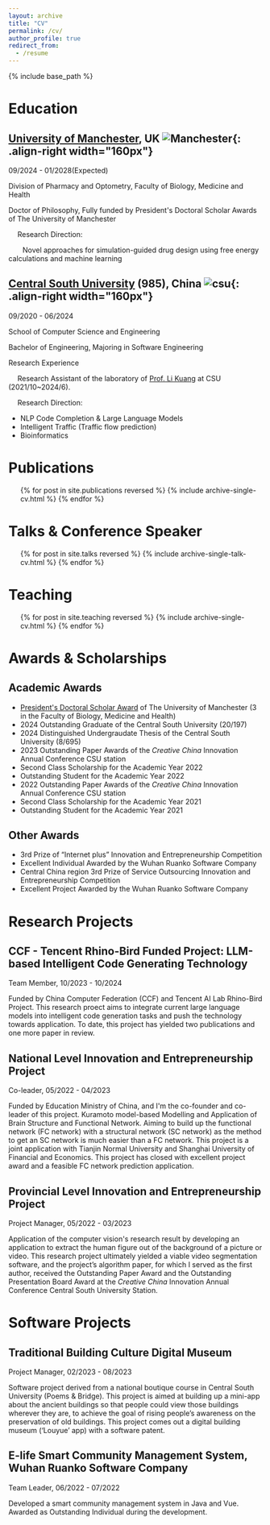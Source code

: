 ```yaml
---
layout: archive
title: "CV"
permalink: /cv/
author_profile: true
redirect_from:
  - /resume
---
```


{% include base_path %}

Education
======
## [University of Manchester](https://www.manchester.ac.uk), UK ![Manchester](https://leannetn.github.io/academicpage/images/manchester.png){: .align-right width="160px"}

09/2024 - 01/2028(Expected)

Division of Pharmacy and Optometry, Faculty of Biology, Medicine and Health

Doctor of Philosophy, Fully funded by President's Doctoral Scholar Awards of The University of Manchester

&emsp; Research Direction:

&emsp;&emsp;Novel approaches for simulation-guided drug design using free energy calculations and machine learning

## [Central South University](https://www.csu.edu.cn) (985), China ![csu](https://leannetn.github.io/academicpage/images/csu.png){: .align-right width="160px"}

09/2020 - 06/2024

School of Computer Science and Engineering

Bachelor of Engineering, Majoring in Software Engineering

Research Experience

&emsp; Research Assistant of the laboratory of [Prof. Li Kuang](https://faculty.csu.edu.cn/kuangli/en/index/3343/list/index.htm) at CSU (2021/10~2024/6).

&emsp; Research Direction:

- NLP Code Completion & Large Language Models
- Intelligent Traffic (Traffic flow prediction)
- Bioinformatics


Publications
======
  <ul>{% for post in site.publications reversed %}
    {% include archive-single-cv.html %}
  {% endfor %}</ul>
  
Talks & Conference Speaker
======
  <ul>{% for post in site.talks reversed %}
    {% include archive-single-talk-cv.html  %}
  {% endfor %}</ul>
  
Teaching
======
  <ul>{% for post in site.teaching reversed %}
    {% include archive-single-cv.html %}
  {% endfor %}</ul>
  
Awards & Scholarships
===
## Academic Awards
- [President's Doctoral Scholar Award](https://www.presidentsaward.manchester.ac.uk/) of The University of Manchester (3 in the Faculty of Biology, Medicine and Health)
- 2024 Outstanding Graduate of the Central South University (20/197)
- 2024 Distinguished Undergraudate Thesis of the Central South University (8/695)
- 2023 Outstanding Paper Awards of the <i>Creative China</i> Innovation Annual Conference CSU station
- Second Class Scholarship for the Academic Year 2022
- Outstanding Student for the Academic Year 2022
- 2022 Outstanding Paper Awards of the <i>Creative China</i> Innovation Annual Conference CSU station
- Second Class Scholarship for the Academic Year 2021
- Outstanding Student for the Academic Year 2021

## Other Awards
- 3rd Prize of “Internet plus” Innovation and Entrepreneurship Competition
- Excellent Individual Awarded by the Wuhan Ruanko Software Company
- Central China region 3rd Prize of Service Outsourcing Innovation and Entrepreneurship Competition
- Excellent Project Awarded by the Wuhan Ruanko Software Company


Research Projects
===
## CCF - Tencent Rhino-Bird Funded Project: LLM-based Intelligent Code Generating Technology
Team Member, 10/2023 - 10/2024

Funded by China Computer Federation (CCF) and Tencent AI Lab Rhino-Bird Project. This research proect aims to integrate current large language models into intelligent code generation tasks and push the technology towards application. To date, this project has yielded two publications and one more paper in review.

## National Level Innovation and Entrepreneurship Project
Co-leader, 05/2022 - 04/2023

Funded by Education Ministry of China, and I'm  the co-founder and co-leader of this project. Kuramoto model-based Modelling and Application of Brain Structure and Functional Network. Aiming to build up the functional network (FC network) with a structural network (SC network) as the method to get an SC network is much easier than a FC network. This project is a joint application with Tianjin Normal University and Shanghai University of Financial and Economics. This project has closed with excellent project award and a feasible FC network prediction application.

## Provincial Level Innovation and Entrepreneurship Project
Project Manager, 05/2022 - 03/2023

Application of the computer vision's research result by developing an application to extract the human figure out of the background of a picture or video. This research project ultimately yielded a viable video segmentation software, and the project’s algorithm paper, for which I served as the first author, received the Outstanding Paper Award and the Outstanding Presentation Board Award at the <i>Creative China</i> Innovation Annual Conference Central South University Station.

Software Projects
===
## Traditional Building Culture Digital Museum
Project Manager, 02/2023 - 08/2023

Software project derived from a national boutique course in Central South University (Poems & Bridge). This project is aimed at building up a mini-app about the ancient buildings so that people could view those buildings wherever they are, to achieve the goal of rising people’s awareness on the preservation of old buildings. This project comes out a digital building museum (‘Louyue’ app) with a software patent.

## E-life Smart Community Management System, Wuhan Ruanko Software Company
Team Leader, 06/2022 - 07/2022

Developed a smart community management system in Java and Vue. Awarded as Outstanding
Individual during the development.